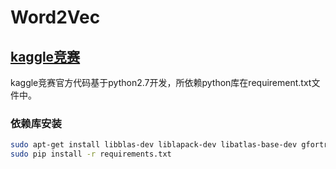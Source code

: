 # Word2Vec

## [kaggle竞赛](https://www.kaggle.com/c/word2vec-nlp-tutorial/overview)

kaggle竞赛官方代码基于python2.7开发，所依赖python库在requirement.txt文件中。

### 依赖库安装

```bash
sudo apt-get install libblas-dev liblapack-dev libatlas-base-dev gfortran
sudo pip install -r requirements.txt
```

